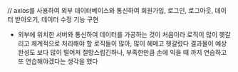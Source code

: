 // axios를 사용하여 외부 데이터베이스와 통신하여 회원가입, 로그인, 로그아웃, 데이터 받아오기, 데이터 수정 기능 구현

- 외부에 위치한 서버와 통신하여 데이터를 가공하는 것이 처음이라 로직이 많이 헷갈리고 체계적으로 처리해야 할 로직들이 많아, 많이 헤메고 헷갈렸다
  결과물이 예상 완성도 보다 많이 떨어져 절망스럽긴하나, 부족한만큼 손에 익을 때 까지 연습하고 또 연습해야겠다는 생각을 했다
